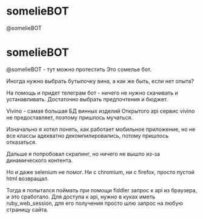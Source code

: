 # somelieBOT
@somelieBOT
# somelieBOT
@somelieBOT - тут можно протестить
Это сомелье бот.

 Иногда нужно выбрать бутылочку вина, а как же быть, если нет опыта?
 
 На помощь и придет телеграм бот - ничего не нужно скачивать и устанавливать. Достаточно выбрать предпочтения и бюджет.

 Vivino - самая большая БД винных изделий
 Открытого api сервис vivino не предоставляет, поэтому пришлось мучаться.


 Изначально я хотел понять, как работает мобильное приложение, но не все классы адекватно декомпилировались, потому пришлось отказаться.

 Дальше я попробовал скрапинг, но ничего не вышло из-за динамического контента.

 Но и даже selenium не помог. Ни с chromium, ни с firefox, просто пустой html возвращал.

 Тогда я попытался поймать при помощи fiddler запрос к api из браузера, и это сработало. Для доступа к api, нужно в куках иметь ruby_web_session, для его получения просто шлю запрос на любую страницу сайта. 


